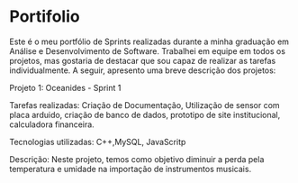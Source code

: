 # Portifolio

Este é o meu portfólio de Sprints realizadas durante a minha graduação em Análise e Desenvolvimento de Software. Trabalhei em equipe em todos os projetos, mas gostaria de destacar que sou capaz de realizar as tarefas individualmente. A seguir, apresento uma breve descrição dos projetos:

Projeto 1: Oceanides - Sprint 1

Tarefas realizadas: Criação de Documentação, Utilização de sensor com placa arduido, criação de banco de dados, prototipo de site institucional, calculadora financeira.

Tecnologias utilizadas: C++,MySQL, JavaScritp 

Descrição: Neste projeto, temos como objetivo diminuir a perda pela temperatura e umidade na importação de instrumentos musicais.


